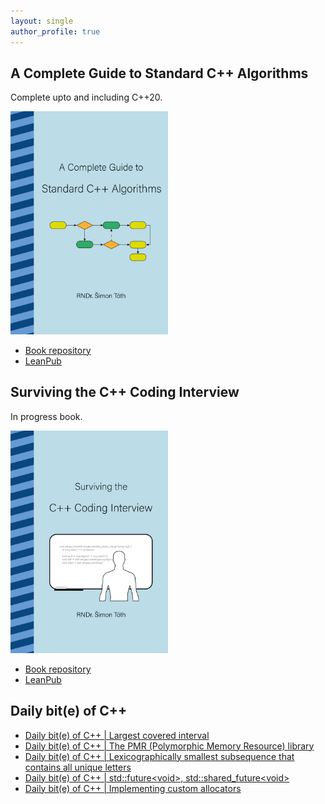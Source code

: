 ```yaml
---
layout: single
author_profile: true
---
```


## A Complete Guide to Standard C++ Algorithms

Complete upto and including C++20.

[<img src="assets/images/book_algorithms_cover.png" width="50%">](https://leanpub.com/cpp-algorithms-guide)

- [Book repository](https://github.com/HappyCerberus/book-cpp-algorithms)
- [LeanPub](https://leanpub.com/cpp-algorithms-guide)

## Surviving the C++ Coding Interview

In progress book.

[<img src="assets/images/book_coding_interview_cover.png" width="50%">](https://leanpub.com/cpp-coding-interview)

- [Book repository](https://leanpub.com/cpp-coding-interview)
- [LeanPub](https://leanpub.com/cpp-coding-interview)

## Daily bit(e) of C++

<ul>
<!-- SUBSTACK:START --><li><a href="https://simontoth.substack.com/p/daily-bite-of-c-largest-covered-interval">Daily bit&lpar;e&rpar; of C++ | Largest covered interval</a></li><li><a href="https://simontoth.substack.com/p/daily-bite-of-c-the-pmr-polymorphic">Daily bit&lpar;e&rpar; of C++ | The PMR &lpar;Polymorphic Memory Resource&rpar; library</a></li><li><a href="https://simontoth.substack.com/p/daily-bite-of-c-lexicographically-902">Daily bit&lpar;e&rpar; of C++ | Lexicographically smallest subsequence that contains all unique letters</a></li><li><a href="https://simontoth.substack.com/p/daily-bite-of-c-stdfuturevoid-stdshared_futurevo">Daily bit&lpar;e&rpar; of C++ | std::future&lt;void&gt;, std::shared_future&lt;void&gt;</a></li><li><a href="https://simontoth.substack.com/p/daily-bite-of-c-implementing-custom">Daily bit&lpar;e&rpar; of C++ | Implementing custom allocators</a></li><!-- SUBSTACK:END -->
</ul>